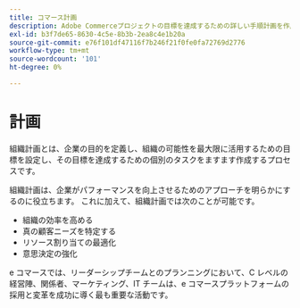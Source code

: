 ```yaml
---
title: コマース計画
description: Adobe Commerceプロジェクトの目標を達成するための詳しい手順計画を作成します。
exl-id: b3f7de65-8630-4c5e-8b3b-2ea8c4e1b20a
source-git-commit: e76f101df47116f7b246f21f0fe0fa72769d2776
workflow-type: tm+mt
source-wordcount: '101'
ht-degree: 0%

---
```


# 計画

組織計画とは、企業の目的を定義し、組織の可能性を最大限に活用するための目標を設定し、その目標を達成するための個別のタスクをますます作成するプロセスです。

組織計画は、企業がパフォーマンスを向上させるためのアプローチを明らかにするのに役立ちます。 これに加えて、組織計画では次のことが可能で&#x200B;す。

- 組織の効率を高め&#x200B;る
- 真の顧客ニーズを特定&#x200B;する
- リソース割り当ての&#x200B;最適化
- 意思決定の強化&#x200B;

e コマースでは、リーダーシップチームとのプランニングにおいて、C レベルの経営陣、関係者、マーケティング、IT チームは、e コマースプラットフォームの採用と変革を成功に導く最も重要な活動です。
